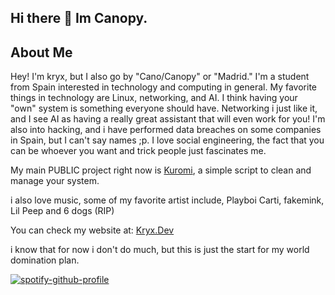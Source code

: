 ## Hi there 👋 Im Canopy.

## About Me
Hey! I'm kryx, but I also go by "Cano/Canopy" or "Madrid." I'm a student from Spain interested in technology and computing in general. My favorite things in technology are Linux, networking, and AI. I think having your "own" system is something everyone should have. Networking i just like it, and I see AI as having a really great assistant that will even work for you! I'm also into hacking, and i have performed data breaches on some companies in Spain, but I can't say names ;p. I love social engineering, the fact that you can be whoever you want and trick people just fascinates me.

My main PUBLIC project right now is [Kuromi](https://github.com/canopy420/Kuromi-Multitool), a simple script to clean and manage your system.

i also love music, some of my favorite artist include, Playboi Carti, fakemink, Lil Peep and 6 dogs (RIP)

You can check my website at: [Kryx.Dev](https://Kryx.dev)

i know that for now i don't do much, but this is just the start for my world domination plan.

[![spotify-github-profile](https://spotify-github-profile.kittinanx.com/api/view?uid=3136bzz5psou4wdafqilueimadnu&cover_image=true&theme=default&show_offline=true&background_color=121212&interchange=true&bar_color_cover=true)](https://spotify-github-profile.kittinanx.com/api/view?uid=3136bzz5psou4wdafqilueimadnu&redirect=true)
